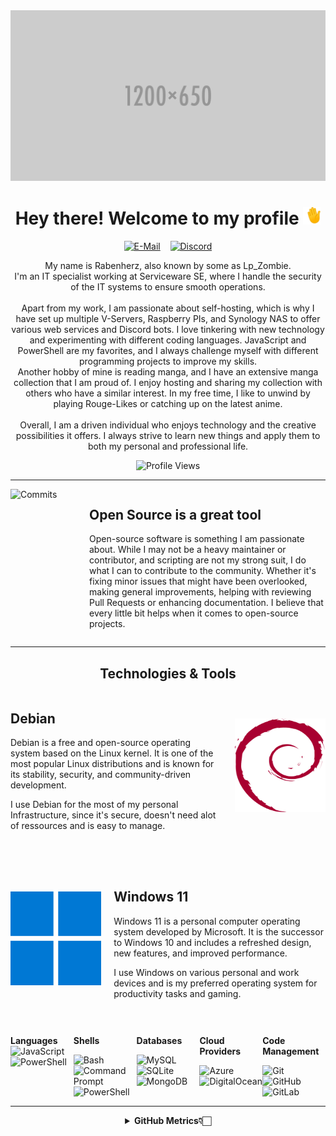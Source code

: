 <img src="./assets/placeholder-banner.png" alt="Waving Hand">
<br>
<h1 align="center">Hey there! Welcome to my profile <img src="./assets/waving.gif" alt="Waving Hand" width="28" height="28"></h1>

<p align="center">
    <a href="mailto:rabenherz@theravenhub.com" target="_blank"><img alt="E-Mail" src="https://img.shields.io/badge/Mail-informational?style=for-the-badge&logo=gmail&logoColor=white&color=EA4335"></a>
    ‎ ‎ ‎
    <a href="https://discord.gg/ySk5eYrrjG" target="_blank"><img alt="Discord" src="https://img.shields.io/badge/Discord-informational?style=for-the-badge&logo=discord&logoColor=white&color=7289da"></a>
</p>
<p align="center">
    My name is Rabenherz, also known by some as Lp_Zombie.<br>I'm an IT specialist working at Serviceware SE, where I handle the security of the IT systems to ensure smooth operations.
    <br><br>
    Apart from my work, I am passionate about self-hosting, which is why I have set up multiple V-Servers, Raspberry PIs, and Synology NAS to offer various web services and Discord bots. I love tinkering with new technology and experimenting with different coding languages. JavaScript and PowerShell are my favorites, and I always challenge myself with different programming projects to improve my skills.
    <br>
    Another hobby of mine is reading manga, and I have an extensive manga collection that I am proud of. I enjoy hosting and sharing my collection with others who have a similar interest. In my free time, I like to unwind by playing Rouge-Likes or catching up on the latest anime.
    <br><br>
    Overall, I am a driven individual who enjoys technology and the creative possibilities it offers. I always strive to learn new things and apply them to both my personal and professional life.
</p>
<p align="center">
    <img alt="Profile Views" src="https://utility.theravenhub.com/scripts/github-pf-counter/">
</p>
<hr>

<div style="display: flex;">
  <div style="width: 25%;" style="justify-content: center">
    <img src="https://github-profile-trophy.vercel.app/?username=rabenherz112&no-bg=true&no-frame=true&theme=discord&title=Commits&column=-1" alt="Commits" style="width: 90%">
  </div>
  <div style="width: 75%;">
    <h2>Open Source is a great tool</h2>
    <p>Open-source software is something I am passionate about. While I may not be a heavy maintainer or contributor, and scripting are not my strong suit, I do what I can to contribute to the community. Whether it's fixing minor issues that might have been overlooked, making general improvements, helping with reviewing Pull Requests or enhancing documentation. I believe that every little bit helps when it comes to open-source projects.</p>
  </div>
</div>
<hr>
<h2 align="center"> Technologies & Tools </h2>
<section style="display: flex; align-items: center;">
  <div style="width: 70%; padding-right: 20px;">
    <h1>Debian</h1>
    <p style="margin-bottom: 10px;">Debian is a free and open-source operating system based on the Linux kernel. It is one of the most popular Linux distributions and is known for its stability, security, and community-driven development.</p>
    <p>I use Debian for the most of my personal Infrastructure, since it's secure, doesn't need alot of ressources and is easy to manage.</p>
  </div>
  <div style="width: 30%; text-align: right;">
    <img src="./assets/debian-logo.svg" width="150" height="150" alt="Debian Logo" style="max-width: 100%;">
  </div>
</section>

<section style="display: flex; align-items: center; margin-top: 50px;">
  <div style="width: 30%; text-align: left;">
    <img src="./assets/windows-logo.svg" width="150" height="150" alt="Windows 11 Logo">
  </div>
  <div style="width: 70%; padding-left: 20px;">
    <h1>Windows 11</h1>
    <p style="margin-bottom: 10px;">Windows 11 is a personal computer operating system developed by Microsoft. It is the successor to Windows 10 and includes a refreshed design, new features, and improved performance.</p>
    <p>I use Windows on various personal and work devices and is my preferred operating system for productivity tasks and gaming.</p>
  </div>
</section>

<div style="display: flex; padding-top: 30px">
  <div style="flex: 1;">
    <p><b>Languages</b></h2>
    <img alt="JavaScript" src="https://img.shields.io/badge/JavaScript-informational?style=flat&logo=javascript&logoColor=white&color=F7DF1E"><br>
    <img alt="PowerShell" src="https://img.shields.io/badge/PowerShell-informational?style=flat&logo=powershell&logoColor=white&color=5391FE">
  </div>
  
  <div style="flex: 1;">
    <p><b>Shells</b></p>
    <img alt="Bash" src="https://img.shields.io/badge/Bash-informational?style=flat&logo=gnu-bash&logoColor=white&color=4EAA25"><br>
    <img alt="Command Prompt" src="https://img.shields.io/badge/Command%20Prompt-informational?style=flat&logo=windows-terminal&logoColor=white&color=4D4D4D"><br>
    <img alt="PowerShell" src="https://img.shields.io/badge/PowerShell-informational?style=flat&logo=powershell&logoColor=white&color=5391FE">
  </div>
  
  <div style="flex: 1;">
    <p><b>Databases</b></p>
    <img alt="MySQL" src="https://img.shields.io/badge/MySQL-informational?style=flat&logo=mysql&logoColor=white&color=4479A1"><br>
    <img alt="SQLite" src="https://img.shields.io/badge/SQLite-informational?style=flat&logo=sqlite&logoColor=white&color=003B57"><br>
    <img alt="MongoDB" src="https://img.shields.io/badge/MongoDB-informational?style=flat&logo=mongodb&logoColor=white&color=47A248">
  </div>
  
  <div style="flex: 1;">
    <p><b>Cloud Providers</b></p>
    <img alt="Azure" src="https://img.shields.io/badge/Azure-informational?style=flat&logo=microsoft-azure&logoColor=white&color=0078D4"><br>
    <img alt="DigitalOcean" src="https://img.shields.io/badge/DigitalOcean-informational?style=flat&logo=digitalocean&logoColor=white&color=0080FF">
  </div>
  
<div style="flex: 1;">
    <p><b>Code Management</b></p>
    <img alt="Git" src="https://img.shields.io/badge/Git-informational?style=flat&logo=git&logoColor=white&color=F05032"><br>
    <img alt="GitHub" src="https://img.shields.io/badge/GitHub-informational?style=flat&logo=github&logoColor=white&color=181717"><br>
    <img alt="GitLab" src="https://img.shields.io/badge/GitLab-informational?style=flat&logo=gitlab&logoColor=white&color=FC6D26">
  </div>
</div>
<hr>
<div align="center">
    <details>
        <summary><b>GitHub Metrics👇🏻</b></summary>
        <br>
        <p> <img src="https://vercel.theravenhub.com/api?username=Rabenherz112&show_icons=true&theme=github_dark&hide=prs,contribs&count_private=true&include_all_commits=true&show_icons=true&hide_border=true&cache_seconds=60&custom_title=General%20Statistics" alt="GitHub Stats"/>
        </p>
        <p> <img src="https://vercel.theravenhub.com/api/top-langs/?username=Rabenherz112&layout=compact&theme=github_dark&hide_border=true&cache_seconds=60" alt="GitHub Top Languages"/>
        </p>
        <p> <img src="https://vercel.theravenhub.com/api/wakatime?username=Rabenherz112&layout=compact&theme=github_dark&hide_border=true&cache_seconds=60" alt="Coding Time"/>
    </details>
</div>
